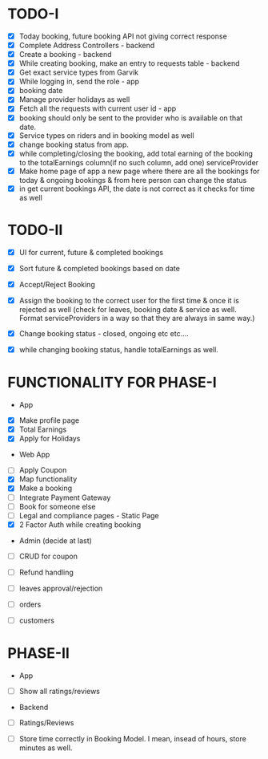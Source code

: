 # TODO-I
- [x] Today booking, future booking API not giving correct response
- [x] Complete Address Controllers - backend
- [x] Create a booking - backend
- [x] While creating booking, make an entry to requests table - backend
- [x] Get exact service types from Garvik
- [x] While logging in, send the role - app
- [x] booking date
- [x] Manage provider holidays as well
- [x] Fetch all the requests with current user id - app
- [x] booking should only be sent to the provider who is available on that date.
- [x] Service types on riders and in booking model as well
- [x] change booking status from app.
- [x] while completing/closing the booking, add total earning of the booking to the totalEarnings column(if no such column, add one) serviceProvider
- [x] Make home page of app a new page where there are all the bookings for today & ongoing bookings & from here person can change the status
- [x] in get current bookings API, the date is not correct as it checks for time as well

# TODO-II
- [x] UI for current, future & completed bookings
- [x] Sort future & completed bookings based on date
- [x] Accept/Reject Booking
- [x] Assign the booking to the correct user for the first time & once it is rejected as well (check for leaves, booking date & service as well. Format serviceProviders in a way so that they are always in same way.)
- [x] Change booking status - closed, ongoing etc etc....
- [x] while changing booking status, handle totalEarnings as well.


# FUNCTIONALITY FOR PHASE-I
- App
- [x] Make profile page
- [x] Total Earnings
- [x] Apply for Holidays

- Web App
- [ ] Apply Coupon
- [x] Map functionality
- [x] Make a booking
- [ ] Integrate Payment Gateway
- [ ] Book for someone else
- [ ] Legal and compliance pages - Static Page
- [x] 2 Factor Auth while creating booking

- Admin (decide at last)
- [ ] CRUD for coupon
- [ ] Refund handling
- [ ] leaves approval/rejection
- [ ] orders
- [ ] customers



# PHASE-II
- App
- [ ] Show all ratings/reviews

- Backend
- [ ] Ratings/Reviews












- [ ] Store time correctly in Booking Model. I mean, insead of hours, store minutes as well.
